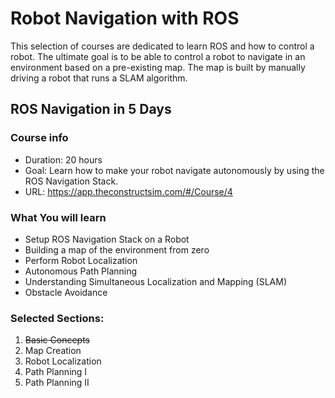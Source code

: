 # Robot Navigation with ROS

This selection of courses are dedicated to learn ROS and how to control a robot.
The ultimate goal is to be able to control a robot to navigate in an environment based on a pre-existing map.
The map is built by manually driving a robot that runs a SLAM algorithm.

## ROS Navigation in 5 Days
### Course info
- Duration: 20 hours 
- Goal: Learn how to make your robot navigate autonomously by using the ROS Navigation Stack.
- URL: https://app.theconstructsim.com/#/Course/4

### What You will learn
- Setup ROS Navigation Stack on a Robot
- Building a map of the environment from zero
- Perform Robot Localization
- Autonomous Path Planning
- Understanding Simultaneous Localization and Mapping (SLAM)
- Obstacle Avoidance
  
### Selected Sections:
1. ~~Basic Concepts~~
2. Map Creation
3. Robot Localization
4. Path Planning I
5. Path Planning II
